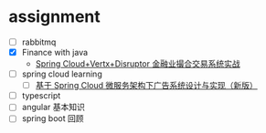 # assignment

- [ ] rabbitmq
- [x] Finance with java
  - [Spring Cloud+Vertx+Disruptor 金融业撮合交易系统实战](https://coding.imooc.com/class/437.html)
- [ ] spring cloud learning
  - [ ] [基于 Spring Cloud 微服务架构下广告系统设计与实现（新版）](https://coding.imooc.com/class/310.html)
- [ ] typescript
- [ ] angular 基本知识
- [ ] spring boot 回顾
